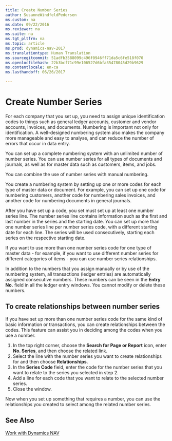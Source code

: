 ```yaml
---
title: Create Number Series
author: SusanneWindfeldPedersen
ms.custom: na
ms.date: 09/22/2016
ms.reviewer: na
ms.suite: na
ms.tgt_pltfrm: na
ms.topic: article
ms.prod: dynamics-nav-2017
ms.translationtype: Human Translation
ms.sourcegitcommit: 51adfb3588099c496f0946ff71da5c6fe518f070
ms.openlocfilehash: 22b3bcf71c99e106527d6bfa35478045d29b9629
ms.contentlocale: en-ca
ms.lasthandoff: 06/26/2017

---
```


# <a name="create-number-series"></a>Create Number Series

For each company that you set up, you need to assign unique identification codes to things such as general ledger accounts, customer and vendor accounts, invoices, and documents. Numbering is important not only for identification. A well-designed numbering system also makes the company more manageable and easy to analyse, and can reduce the number of errors that occur in data entry.

You can set up a complete numbering system with an unlimited number of number series. You can use number series for all types of documents and journals, as well as for master data such as customers, items, and jobs.

You can combine the use of number series with manual numbering.

You create a numbering system by setting up one or more codes for each type of master data or document. For example, you can set up one code for numbering customers, another code for numbering sales invoices, and another code for numbering documents in general journals.

After you have set up a code, you set must set up at least one number series line. The number series line contains information such as the first and last number in the series and the starting date. You can set up more than one number series line per number series code, with a different starting date for each line. The series will be used consecutively, starting each series on the respective starting date.

If you want to use more than one number series code for one type of master data - for example, if you want to use different number series for different categories of items - you can use number series relationships.

In addition to the numbers that you assign manually or by use of the numbering system, all transactions (ledger entries) are automatically assigned consecutive numbers. These numbers can be seen in the **Entry No.** field in all the ledger entry windows. You cannot modify or delete these numbers.

## <a name="to-create-relationships-between-number-series"></a>To create relationships between number series
If you have set up more than one number series code for the same kind of basic information or transactions, you can create relationships between the codes. This feature can assist you in deciding among the codes when you use a number.

1. In the top right corner, choose the **Search for Page or Report** icon, enter **No. Series**, and then choose the related link.
2. Select the line with the number series you want to create relationships for and then choose **Relationships**.
3. In the **Series Code** field, enter the code for the number series that you want to relate to the series you selected in step 2.
4. Add a line for each code that you want to relate to the selected number series.
5. Close the window.

Now when you set up something that requires a number, you can use the relationships you created to select among the related number series.

## <a name="see-also"></a>See Also
[Work with Dynamics NAV](ui-work-product.md)

